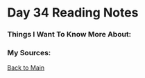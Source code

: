 # Day 34 Reading Notes

### Things I Want To Know More About:


### My Sources:


[Back to Main](README.md)